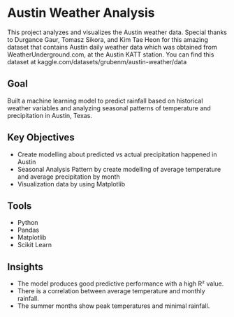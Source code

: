# Austin Weather Analysis
This project analyzes and visualizes the Austin weather data. Special thanks to Durgance Gaur, Tomasz Sikora, and Kim Tae Heon for this amazing dataset that contains Austin daily weather data which was obtained from WeatherUnderground.com, at the Austin KATT station. You can find this dataset at kaggle.com/datasets/grubenm/austin-weather/data

## Goal
Built a machine learning model to predict rainfall based on historical weather variables and analyzing seasonal patterns of temperature and precipitation in Austin, Texas.

## Key Objectives
- Create modelling about predicted vs actual precipitation happened in Austin
- Seasonal Analysis Pattern by create modelling of average temperature and average precipitation by month
- Visualization data by using Matplotlib

## Tools
- Python
- Pandas
- Matplotlib
- Scikit Learn

## Insights
- The model produces good predictive performance with a high R² value.
- There is a correlation between average temperature and monthly rainfall.
- The summer months show peak temperatures and minimal rainfall.
